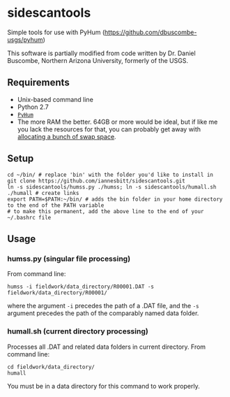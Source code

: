 # sidescantools
Simple tools for use with PyHum (https://github.com/dbuscombe-usgs/pyhum)

This software is partially modified from code written by Dr. Daniel Buscombe, Northern Arizona University, formerly of the USGS.

## Requirements
- Unix-based command line
- Python 2.7
- [`PyHum`](https://github.com/dbuscombe-usgs/pyhum)
- The more RAM the better. 64GB or more would be ideal, but if like me you lack the resources for that, you can probably get away with [allocating a bunch of swap space](http://www.thegeekstuff.com/2010/08/how-to-add-swap-space/?utm_source=feedburner).

## Setup
```
cd ~/bin/ # replace 'bin' with the folder you'd like to install in
git clone https://github.com/iannesbitt/sidescantools.git
ln -s sidescantools/humss.py ./humss; ln -s sidescantools/humall.sh ./humall # create links
export PATH=$PATH:~/bin/ # adds the bin folder in your home directory to the end of the PATH variable
# to make this permanent, add the above line to the end of your ~/.bashrc file
```

## Usage
### humss.py (singular file processing)
From command line:

```
humss -i fieldwork/data_directory/R00001.DAT -s fieldwork/data_directory/R00001/
```

where the argument `-i` precedes the path of a .DAT file, and the `-s` argument precedes the path of the comparably named data folder.

### humall.sh (current directory processing)
Processes all .DAT and related data folders in current directory. From command line:

```
cd fieldwork/data_directory/
humall
```

You must be in a data directory for this command to work properly.
